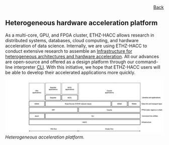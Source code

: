 <div id="readme" class="Box-body readme blob js-code-block-container">
<article class="markdown-body entry-content p-3 p-md-6" itemprop="text">
<p align="right">
<a href="https://github.com/fpgasystems/hacc#sections">Back</a>
</p>

# Heterogeneous hardware acceleration platform
<!-- As a multi-core, GPU, and FPGA cluster, ETHZ-​HACC allows research in distributed systems, databases, cloud computing, and hardware acceleration of data science. Internally, we are using ETHZ-HACC to conduct extensive research projects like [Coyote](https://https//github.com/fpgasystems/Coyote) or [EasyNet](https://github.com/fpgasystems/Vitis_with_100Gbps_TCP-IP). In such projects, we adapt essential computer functions and networking primitives to run directly on FPGAs, which can then interact with CPUs or GPUs *vis-à-vis.* An excellent example is [FleetRec](https://github.com/fpgasystems/GPU-FPGA-Recommendation-System): a large-scale recommendation application using GPUs and FPGAs running EasyNet. On the other hand, our command-line interpreter [CLI](https://github.com/fpgasystems/hacc/blob/main/CLI/README.md#cli) makes all of our research advances available to ETHZ-HACC users, enabling them to develop their accelerated applications more quickly. -->

As a multi-core, GPU, and FPGA cluster, ETHZ-​HACC allows research in distributed systems, databases, cloud computing, and hardware acceleration of data science. Internally, we are using ETHZ-HACC to conduct extensive research to assemble an [Infrastructure for heterogeneous architectures and hardware acceleration](https://systems.ethz.ch/research/data-processing-on-modern-hardware/smart-networks.html). All our advances  are open-source and offered as a design platform through our command-line interpreter [CLI](https://github.com/fpgasystems/hacc/blob/main/CLI/README.md#cli). With this initiative, we hope that ETHZ-HACC users will be able to develop their accelerated applications more quickly.

![Heterogeneous acceleration platform.](../imgs/heterogeneous-acceleration-platform.png "Heterogeneous acceleration platform.")
*Heterogeneous acceleration platform.*


<!-- The following applications are available through ETHZ-HACC [CLI](../CLI/README.md#cli) [UNDER DEVELOPMENT]:

* [ACCL: Accelerated Collective Communication Library](#accl-accelerated-collective-communication-library)
* [Coyote](#coyote)
* [EasyNet: 100 GbE network for HLS](#easynet-100-gbe-network-for-hls) -->
<!-- * [Farview](#farview)
* [Hardware Transaction Processing for multi-channel memory node](#hardware-transaction-processing-for-multi-channel-memory-node)
* [Modularis](#modularis)
* [Road Runner: a high-performance TCP/IP network stack](#road-runner-a-high-performance-tcpip-network-stack) -->

<!-- ## ACCL: Accelerated Collective Communication Library
ACCL enables computing kernels resident in the FPGA fabric to communicate directly under host supervision without requiring data movement between the FPGA and host. Instead, ACCL uses [Road Runner](#road-runner-a-high-performance-tcpip-network-stack) (a Vitis-compatible TCP and UDP stacks) to connect FPGAs directly over Ethernet at up to 100 GbE on Alveo cards. [See on GitHub.](https://github.com/Xilinx/ACCL)

## Coyote
Coyote is an open source, portable, configurable *shell* for FPGAs which provides a full suite of OS abstractions, working with the host OS. Coyote supports secure spatial and temporal multiplexing of the FPGA between tenants, virtual memory, communication, a range of shared networking (RDMA or [Road Runner’s](#road-runner-a-high-performance-tcpip-network-stack) high-performance TCP/IP stack), and memory management inside a uniform execution environment. The overhead of Coyote is small, and the performance benefit is significant, but more importantly, it allows us to reflect on whether importing OS abstractions wholesale to FPGAs is the best way forward. [See on GitHub.](https://github.com/fpgasystems/Coyote)

### Hardware Transaction Processing for multi-channel memory node
Transactional memory attempts to simplify concurrent programming by allowing a group of load and store instructions to execute in an atomic way. It is a concurrency control mechanism analogous to database transactions controlling access to shared memory in concurrent computing. Transactional memory systems provide high-level abstraction as an alternative to low-level thread synchronization. Building a hardware transaction processing layer for the multi-channel memory node is valuable. [See on GitHub.](https://github.com/rbshi/dlm)

## EasyNet: 100 GbE network for HLS
EasyNet provides a set of MPI-like communication primitives for both point-to-point and collective operations (host-to-FPGA or FPGA-to-FPGA) as a High Level Synthesis (HLS) library. Such primitives are written to saturate the 100 GbE TCP/IP interface provided by [Road Runner](#road-runner-a-high-performance-tcpip-network-stack) achieving very low latency. EasyNet allows developers to write hardware kernels with the network abstracted away behind standard interfaces. [See on GitHub.](https://github.com/fpgasystems/Vitis_with_100Gbps_TCP-IP) -->

<!-- ## Farview
Cloud deployments disaggregate storage from compute, providing more flexibility to both the storage and compute layers. **Farview**—a disaggregated memory solution for databases—is an FPGA-based smart NIC design making DRAM available as a disaggregated, network attached memory module capable of performing data processing at line rate over data streams to/from disaggregated memory, operating as a remote buffer cache with operator offloading capabilities in heterogeneous clusters. This project builds on [Coyote](#coyote)-RDMA implementations. -->

<!-- https://systems.ethz.ch/news-and-events/news/2022/01/dario-korolija-presents-farview-at-cidr-2022-work-done-in-collaboration-with-hpe.html-->

<!-- ## Modularis
The enormous quantity of data produced every day together with advances in data analytics has led to a proliferation of data management and analysis systems. Typically, these systems are built around highly specialized monolithic operators optimized for the underlying hardware. While effective in the short term, such an approach makes the operators cumbersome to port and adapt, which is increasingly required due to the speed at which algorithms and hardware evolve. **Modularis**—an execution layer for data analytics over based on sub-operators—takes benefit of heterogeneous distributed platforms to resembling traditional database operators but at a finer granularity. This project builds on [Coyote](#coyote)-RDMA implementations.  -->

<!-- ## Road Runner: a high-performance TCP/IP network stack
Road Runner provides a 100 GbE TCP/IP and UDP interfaces based on Xilinx’s open-source and out-of-the-box Vitis components. The complementary logic building Road Runner ensures that such components are integrated on the FPGA without degrading its performance. As we can see in the diagram above, Road Runner is the communication layer for the [EasyNet](#easynet-100-gbe-network-for-hls) and [ACCL](#accl-accelerated-collective-communication-library)—and integrates with [Coyote](#coyote) too. -->